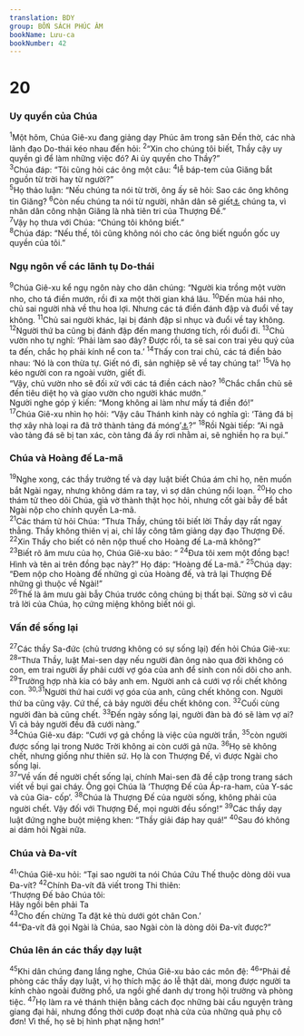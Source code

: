 ```yaml
---
translation: BDY
group: BỐN SÁCH PHÚC ÂM
bookName: Lưu-ca 
bookNumber: 42
---
```


<div class="title"><h1>20</h1><h3>Uy quyền của Chúa</h3></div>
<span class="verse lu_20_1"><sup>1</sup>Một hôm, Chúa Giê-xu đang giảng dạy Phúc âm trong sân Đền thờ, các nhà lãnh đạo Do-thái kéo nhau đến hỏi: </span>
<span class="verse lu_20_2"><sup>2</sup>“Xin cho chúng tôi biết, Thầy cậy uy quyền gì để làm những việc đó? Ai ủy quyền cho Thầy?”<br/></span>
<span class="verse lu_20_3"><sup>3</sup>Chúa đáp: “Tôi cũng hỏi các ông một câu: </span>
<span class="verse lu_20_4"><sup>4</sup>lễ báp-tem của Giăng bắt nguồn từ trời hay từ người?”<br/></span>
<span class="verse lu_20_5"><sup>5</sup>Họ thảo luận: “Nếu chúng ta nói từ trời, ông ấy sẽ hỏi: Sao các ông không tin Giăng? </span>
<span class="verse lu_20_6"><sup>6</sup>Còn nếu chúng ta nói từ người, nhân dân sẽ giết<a href="#" data-toggle="tooltip" data-placement="bottom" title="Nt ném đá">⚓</a> chúng ta, vì nhân dân công nhận Giăng là nhà tiên tri của Thượng Đế.”<br/></span>
<span class="verse lu_20_7"><sup>7</sup>Vậy họ thưa với Chúa: “Chúng tôi không biết.”<br/></span>
<span class="verse lu_20_8"><sup>8</sup>Chúa đáp: “Nếu thế, tôi cũng không nói cho các ông biết nguồn gốc uy quyền của tôi.”</span>
<div class="title"><h3>Ngụ ngôn về các lãnh tụ Do-thái</h3></div>
<span class="verse lu_20_9"><sup>9</sup>Chúa Giê-xu kể ngụ ngôn này cho dân chúng: “Người kia trồng một vườn nho, cho tá điền mướn, rồi đi xa một thời gian khá lâu. </span>
<span class="verse lu_20_10"><sup>10</sup>Đến mùa hái nho, chủ sai người nhà về thu hoa lợi. Nhưng các tá điền đánh đập và đuổi về tay không. </span>
<span class="verse lu_20_11"><sup>11</sup>Chủ sai người khác, lại bị đánh đập sỉ nhục và đuổi về tay không. </span>
<span class="verse lu_20_12"><sup>12</sup>Người thứ ba cũng bị đánh đập đến mang thương tích, rồi đuổi đi. </span>
<span class="verse lu_20_13"><sup>13</sup>Chủ vườn nho tự nghĩ: ‘Phải làm sao đây? Được rồi, ta sẽ sai con trai yêu quý của ta đến, chắc họ phải kính nể con ta.’ </span>
<span class="verse lu_20_14"><sup>14</sup>Thấy con trai chủ, các tá điền bảo nhau: ‘Nó là con thừa tự. Giết nó đi, sản nghiệp sẽ về tay chúng ta!’ </span>
<span class="verse lu_20_15"><sup>15</sup>Và họ kéo người con ra ngoài vườn, giết đi.<br/>“Vậy, chủ vườn nho sẽ đối xử với các tá điền cách nào? </span>
<span class="verse lu_20_16"><sup>16</sup>Chắc chắn chủ sẽ đến tiêu diệt họ và giao vườn cho người khác mướn.”<br/>Người nghe góp ý kiến: “Mong không ai làm như mấy tá điền đó!”<br/></span>
<span class="verse lu_20_17"><sup>17</sup>Chúa Giê-xu nhìn họ hỏi: “Vậy câu Thánh kinh này có nghĩa gì: ‘Tảng đá bị thợ xây nhà loại ra đã trở thành tảng đá móng’<a href="#" data-toggle="tooltip" data-placement="bottom" title="Thi 118:22">⚓</a>?” </span>
<span class="verse lu_20_18"><sup>18</sup>Rồi Ngài tiếp: “Ai ngã vào tảng đá sẽ bị tan xác, còn tảng đá ấy rơi nhằm ai, sẽ nghiền họ ra bụi.”</span>
<div class="title"><h3>Chúa và Hoàng đế La-mã</h3></div>
<span class="verse lu_20_19"><sup>19</sup>Nghe xong, các thầy trưởng tế và dạy luật biết Chúa ám chỉ họ, nên muốn bắt Ngài ngay, nhưng không dám ra tay, vì sợ dân chúng nổi loạn. </span>
<span class="verse lu_20_20"><sup>20</sup>Họ cho thám tử theo dõi Chúa, giả vờ thành thật học hỏi, nhưng cốt gài bẫy để bắt Ngài nộp cho chính quyền La-mã.<br/></span>
<span class="verse lu_20_21"><sup>21</sup>Các thám tử hỏi Chúa: “Thưa Thầy, chúng tôi biết lời Thầy dạy rất ngay thẳng. Thầy không thiên vị ai, chỉ lấy công tâm giảng dạy đạo Thượng Đế. </span>
<span class="verse lu_20_22"><sup>22</sup>Xin Thầy cho biết có nên nộp thuế cho Hoàng đế La-mã không?”<br/></span>
<span class="verse lu_20_23"><sup>23</sup>Biết rõ âm mưu của họ, Chúa Giê-xu bảo: “</span>
<span class="verse lu_20_24"><sup>24</sup>Đưa tôi xem một đồng bạc! Hình và tên ai trên đồng bạc này?” Họ đáp: “Hoàng đế La-mã.” </span>
<span class="verse lu_20_25"><sup>25</sup>Chúa dạy: “Đem nộp cho Hoàng đế những gì của Hoàng đế, và trả lại Thượng Đế những gì thuộc về Ngài!”<br/></span>
<span class="verse lu_20_26"><sup>26</sup>Thế là âm mưu gài bẫy Chúa trước công chúng bị thất bại. Sững sờ vì câu trả lời của Chúa, họ cứng miệng không biết nói gì.</span>
<div class="title"><h3>Vấn đề sống lại</h3></div>
<span class="verse lu_20_27"><sup>27</sup>Các thầy Sa-đức (chủ trương không có sự sống lại) đến hỏi Chúa Giê-xu: </span>
<span class="verse lu_20_28"><sup>28</sup>“Thưa Thầy, luật Mai-sen dạy nếu người đàn ông nào qua đời không có con, em trai người ấy phải cưới vợ góa của anh để sinh con nối dõi cho anh. </span>
<span class="verse lu_20_29"><sup>29</sup>Trường hợp nhà kia có bảy anh em. Người anh cả cưới vợ rồi chết không con. </span>
<span class="verse lu_20_30 lu_20_31"><sup>30,31</sup>Người thứ hai cưới vợ góa của anh, cũng chết không con. Người thứ ba cũng vậy. Cứ thế, cả bảy người đều chết không con. </span>
<span class="verse lu_20_32"><sup>32</sup>Cuối cùng người đàn bà cũng chết. </span>
<span class="verse lu_20_33"><sup>33</sup>Đến ngày sống lại, người đàn bà đó sẽ làm vợ ai? Vì cả bảy người đều đã cưới nàng.”<br/></span>
<span class="verse lu_20_34"><sup>34</sup>Chúa Giê-xu đáp: “Cưới vợ gả chồng là việc của người trần, </span>
<span class="verse lu_20_35"><sup>35</sup>còn người được sống lại trong Nước Trời không ai còn cưới gả nữa. </span>
<span class="verse lu_20_36"><sup>36</sup>Họ sẽ không chết, nhưng giống như thiên sứ. Họ là con Thượng Đế, vì được Ngài cho sống lại.<br/></span>
<span class="verse lu_20_37"><sup>37</sup>“Về vấn đề người chết sống lại, chính Mai-sen đã đề cập trong trang sách viết về bụi gai cháy. Ông gọi Chúa là ‘Thượng Đế của Áp-ra-ham, của Y-sác và của Gia- cốp’. </span>
<span class="verse lu_20_38"><sup>38</sup>Chúa là Thượng Đế của người sống, không phải của người chết. Vậy đối với Thượng Đế, mọi người đều sống!” </span>
<span class="verse lu_20_39"><sup>39</sup>Các thầy dạy luật đứng nghe buột miệng khen: “Thầy giải đáp hay quá!” </span>
<span class="verse lu_20_40"><sup>40</sup>Sau đó không ai dám hỏi Ngài nữa.</span>
<div class="title"><h3>Chúa và Đa-vít</h3></div>
<span class="verse lu_20_41"><sup>41</sup>‘Chúa Giê-xu hỏi: “Tại sao người ta nói Chúa Cứu Thế thuộc dòng dõi vua Đa-vít? </span>
<span class="verse lu_20_42"><sup>42</sup>Chính Đa-vít đã viết trong Thi thiên:<br/>‘Thượng Đế bảo Chúa tôi:<br/>Hãy ngồi bên phải Ta<br/> </span>
<span class="verse lu_20_43"><sup>43</sup>Cho đến chừng Ta đặt kẻ thù dưới gót chân Con.’<br/></span>
<span class="verse lu_20_44"><sup>44</sup>“Đa-vít đã gọi Ngài là Chúa, sao Ngài còn là dòng dõi Đa-vít được?”</span>
<div class="title"><h3>Chúa lên án các thầy dạy luật</h3></div>
<span class="verse lu_20_45"><sup>45</sup>Khi dân chúng đang lắng nghe, Chúa Giê-xu bảo các môn đệ: </span>
<span class="verse lu_20_46"><sup>46</sup>“Phải đề phòng các thầy dạy luật, vì họ thích mặc áo lễ thật dài, mong được người ta kính chào ngoài đường phố, ưa ngồi ghế danh dự trong hội trường và phòng tiệc. </span>
<span class="verse lu_20_47"><sup>47</sup>Họ làm ra vẻ thánh thiện bằng cách đọc những bài cầu nguyện tràng giang đại hải, nhưng đồng thời cướp đoạt nhà cửa của những quả phụ cô đơn! Vì thế, họ sẽ bị hình phạt nặng hơn!”</span>
